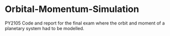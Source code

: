 # Orbital-Momentum-Simulation
PY2105 Code and report for the final exam where the orbit and moment of a planetary system had to be modelled.
